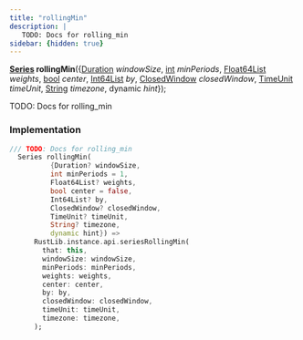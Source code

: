 ```yaml
---
title: "rollingMin"
description: |
   TODO: Docs for rolling_min
sidebar: {hidden: true}
---
```

<span class="dart-code"><strong>[Series] rollingMin</strong>({<span class="nobr">[Duration] <i>windowSize</i></span>, <span class="nobr">[int] <i>minPeriods</i></span>, <span class="nobr">[Float64List] <i>weights</i></span>, <span class="nobr">[bool] <i>center</i></span>, <span class="nobr">[Int64List] <i>by</i></span>, <span class="nobr">[ClosedWindow] <i>closedWindow</i></span>, <span class="nobr">[TimeUnit] <i>timeUnit</i></span>, <span class="nobr">[String] <i>timezone</i></span>, <span class="nobr">dynamic <i>hint</i></span>});</span>

 TODO: Docs for rolling_min
### Implementation
```dart
/// TODO: Docs for rolling_min
  Series rollingMin(
          {Duration? windowSize,
          int minPeriods = 1,
          Float64List? weights,
          bool center = false,
          Int64List? by,
          ClosedWindow? closedWindow,
          TimeUnit? timeUnit,
          String? timezone,
          dynamic hint}) =>
      RustLib.instance.api.seriesRollingMin(
        that: this,
        windowSize: windowSize,
        minPeriods: minPeriods,
        weights: weights,
        center: center,
        by: by,
        closedWindow: closedWindow,
        timeUnit: timeUnit,
        timezone: timezone,
      );
```

[Series]: /reference/classes/series/
[Duration]: https://api.flutter.dev/flutter/dart-core/Duration-class.html
[int]: https://api.flutter.dev/flutter/dart-core/int-class.html
[Float64List]: https://api.flutter.dev/flutter/dart-typed_data/Float64List-class.html
[bool]: https://api.flutter.dev/flutter/dart-core/bool-class.html
[Int64List]: /reference/classes/int64list/
[ClosedWindow]: /reference/enums/closedwindow/
[TimeUnit]: /reference/enums/timeunit/
[String]: https://api.flutter.dev/flutter/dart-core/String-class.html